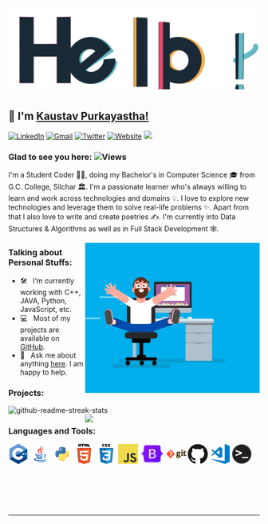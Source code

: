 <p align="center"> <img src="assets/hello.gif" alt="hello"/> </p>

## 👋 I'm [Kaustav Purkayastha!](https://github.com/Kaustav-Purkayastha/)

[<img alt="LinkedIn" src="https://img.shields.io/badge/Linkedin-blue?.svg?&style=for-the-badge&logo=Linkedin&logoColor=white" />](https://www.linkedin.com/in/kaustav-02/)
[<img alt="Gmail" src="https://img.shields.io/badge/Gmail-c14438.svg?&style=for-the-badge&logo=Gmail&logoColor=white" />](mailto:kaustavpurkayastha2@gmail.com)
[<img alt="Twitter" src="https://img.shields.io/badge/Twitter-%231DA1F2.svg?&style=for-the-badge&logo=Twitter&logoColor=white" />](https://twitter.com/_I_AM_KAUSTAV_)
[<img alt="Website" src="https://img.shields.io/badge/website-%2312100E.svg?&style=for-the-badge&logo=Google-chrome&logoColor=white" />](https://theuntoldpoetries.wordpress.com)
[<img src="https://img.shields.io/github/followers/Kaustav-Purkayastha?label=Follow&style=social" />](https://github.com/Kaustav-Purkayastha/?tab=follow)


### Glad to see you here:  ![Views](https://komarev.com/ghpvc/?username=mavericktk&color=blue)


I'm a Student Coder 👨‍💻, doing my Bachelor's in Computer Science 🎓 from G.C. College, Silchar 🏛. I'm a passionate learner who's always willing to learn and work across technologies and domains 💡. I love to explore new technologies and leverage them to solve real-life problems ✨. Apart from that I also love to write and create poetries ✍️. I'm currently into Data Structures & Algorithms as well as in Full Stack Development 🕸️.

<img align="right" height="300" width="350" alt="" src="assets/coder.gif" />

### Talking about Personal Stuffs:

- 🛠 &nbsp; I’m currently working with C++, JAVA, Python, JavaScript, etc.
- 💻 &nbsp; Most of my projects are available on [GitHub](https://github.com/Kaustav-Purkayastha).
- 💬 &nbsp; Ask me about anything [here](https://www.linkedin.com/in/kaustav-02/). I am happy to help.

### Projects:

<img width="250" src="https://denvercoder1-github-readme-stats.vercel.app/api/pin/?username=Kaustav-Purkayastha&repo=Bumble-Clone-Project&theme=react&bg_color=273849&title_color=F85D7F&icon_color=F8D866&hide_border=true&show_icons=false" alt="github-readme-streak-stats">

<img width="350" align="right" src="https://github-readme-stats.vercel.app/api/top-langs/?username=Kaustav-Purkayastha&layout=compact&theme=cobalt&hide_border=true" />

### Languages and Tools:

<code><img height="40" src="assets/cpp.png" alt="cpp"></code>
<code><img height="40" src="assets/java.png" alt="java"></code>
<code><img height="40" src="assets/python.png" alt="python"></code>
<code><img height="40" src="assets/html.png" alt="html"></code>
<code><img height="40" src="assets/css.png" alt="css"></code>
<code><img height="40" src="assets/javascript.png" alt="javascript"></code>
<code><img height="40" src="assets/bootstrap.png" alt="bootstrap"></code>
<code><img height="40" src="assets/git.png" alt="git"></code>
<code><img height="40" src="assets/github.png" alt="github"></code>
<code><img height="40" src="assets/visual-studio-code.png" alt="visual-studio-code"></code>
<code><img height="40" src="assets/terminal.png" alt="terminal"></code>
<br>
<br>
<br>
<br>
<br>
<br>
<hr>
